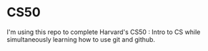 # CS50
I'm using this repo to complete Harvard's CS50 : Intro to CS while simultaneously learning how to use git and github.
